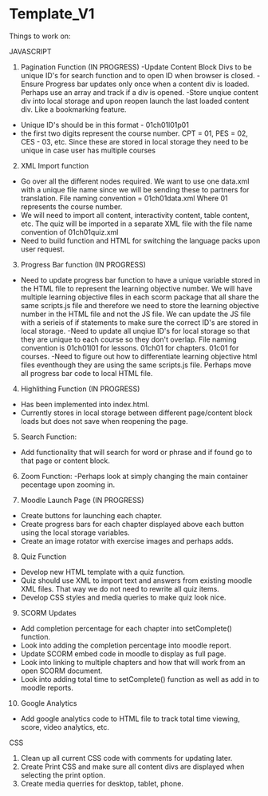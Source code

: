 # Template_V1

Things to work on:

JAVASCRIPT
1. Pagination Function (IN PROGRESS)
-Update Content Block Divs to be unique ID's for search function and to open ID when browser is closed.
-Ensure Progress bar updates only once when a content div is loaded.  Perhaps use an array and track if a div is opened.
-Store unqiue content div into local storage and upon reopen launch the last loaded content div.  Like a bookmarking feature.
- Unique ID's should be in this format - 01ch01l01p01
- the first two digits represent the course number.  CPT = 01, PES = 02, CES - 03, etc.  Since these are stored in local storage they need to be unique in case user has multiple courses

2. XML Import function
- Go over all the different nodes required.  We want to use one data.xml with a unique file name since we will be sending these to partners for translation.  File naming convention = 01ch01data.xml  Where 01 represents the course number.
- We will need to import all content, interactivity content, table content, etc.  The quiz will be imported in a separate XML file with the file name convention of 01ch01quiz.xml
- Need to build function and HTML for switching the language packs upon user request.

3. Progress Bar function (IN PROGRESS)
- Need to update progress bar function to have a unique variable stored in the HTML file to represent the learning objective number.  We will have multiple learning objective files in each scorm package that all share the same scripts.js file and therefore we need to store the learning objective number in the HTML file and not the JS file.  We can update the JS file with a serieis of if statements to make sure the correct ID's are stored in local storage.
-Need to update all unqiue ID's for local storage so that they are unique to each course so they don't overlap.  File naming convention is 01ch01l01 for lessons. 01ch01 for chapters. 01c01 for courses.
-Need to figure out how to differentiate learning objective html files eventhough they are using the same scripts.js file.  Perhaps move all progress bar code to local HTML file.

4. Highlithing Function (IN PROGRESS)
- Has been implemented into index.html.
- Currently stores in local storage between different page/content block loads but does not save when reopening the page.

5. Search Function:
- Add functionality that will search for word or phrase and if found go to that page or content block.

6. Zoom Function:
-Perhaps look at simply changing the main container pecentage upon zooming in.

7. Moodle Launch Page (IN PROGRESS)
- Create buttons for launching each chapter.
- Create progress bars for each chapter displayed above each button using the local storage variables.
- Create an image rotator with exercise images and perhaps adds.

8. Quiz Function
- Develop new HTML template with a quiz function.
- Quiz should use XML to import text and answers from existing moodle XML files.  That way we do not need to rewrite all quiz items.
- Develop CSS styles and media queries to make quiz look nice.

9. SCORM Updates
- Add completion percentage for each chapter into setComplete() function.
- Look into adding the completion percentage into moodle report.
- Update SCORM embed code in moodle to display as full page.
- Look into linking to multiple chapters and how that will work from an open SCORM document.
- Look into adding total time to setComplete() function as well as add in to moodle reports.

10.  Google Analytics
- Add google analytics code to HTML file to track total time viewing, score, video analytics, etc.

CSS
1. Clean up all current CSS code with comments for updating later.
2. Create Print CSS and make sure all content divs are displayed when selecting the print option.
3. Create media querries for desktop, tablet, phone.
